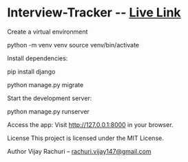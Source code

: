 # Interview-Tracker -- [Live Link](https://vijayr00.pythonanywhere.com/)

Create a virtual environment 

python -m venv venv
source venv/bin/activate  

Install dependencies:

pip install django

python manage.py migrate

Start the development server:


python manage.py runserver

Access the app:
Visit http://127.0.0.1:8000 in your browser.

License
This project is licensed under the MIT License.

Author
Vijay Rachuri – rachuri.vijay147@gmail.com
